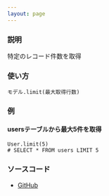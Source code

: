 ```yaml
---
layout: page
---
```

### 説明
特定のレコード件数を取得

### 使い方
    モデル.limit(最大取得行数)

### 例
#### usersテーブルから最大5件を取得
    User.limit(5)
    # SELECT * FROM users LIMIT 5

### ソースコード
* [GitHub](https://github.com/rails/rails/blob/0399b71dab8b270b4e40b2aff99194a8b8f2596c/activerecord/lib/active_record/relation/query_methods.rb#L620)